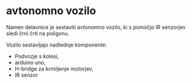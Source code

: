 # avtonomno vozilo

Namen delavnice je sestaviti avtonomno vozilo, ki s pomočjo IR senzorjev sledi črni črti na poligonu.

Vozilo sestavljajo nadlednje komponente:
* Podvozje s kolesi,
* arduino uno,
* H-bridge za krmiljenje motorjev,
* IR senzor







